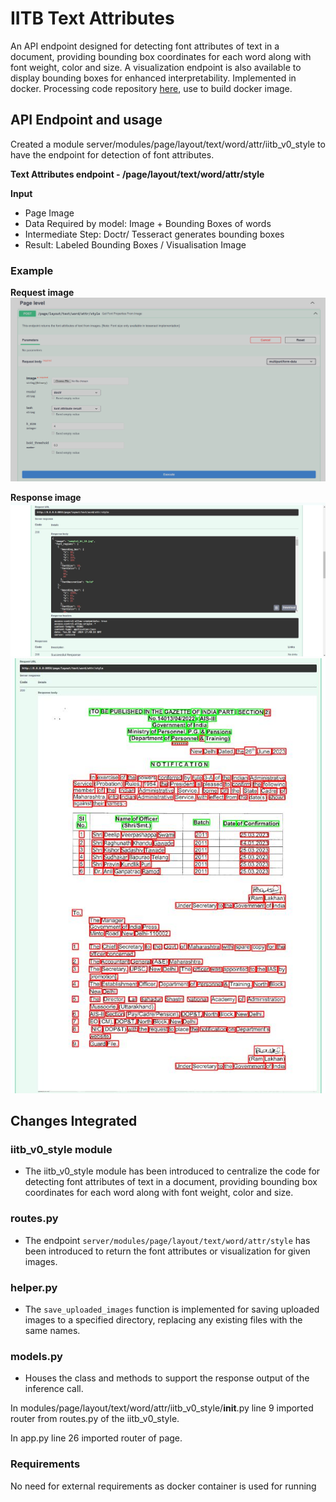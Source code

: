 # IITB Text Attributes

An API endpoint designed for detecting font attributes of text in a document, providing bounding box coordinates for each word along with font weight, color and size. A visualization endpoint is also available to display bounding boxes for enhanced interpretability. Implemented in docker. Processing code repository [here](https://github.com/iitb-research-code/docker-text-attribute/tree/single-image), use to build docker image.

## API Endpoint and usage

Created a module server/modules/page/layout/text/word/attr/iitb_v0_style to have the endpoint for detection of font attributes.

**Text Attributes endpoint - /page/layout/text/word/attr/style**

**Input**

- Page Image
- Data Required by model: Image + Bounding Boxes of words
- Intermediate Step: Doctr/ Tesseract generates bounding boxes
- Result: Labeled Bounding Boxes / Visualisation Image

### Example
**Request image**
![Request Image](examples/style_request.png)

**Response image**
![Response](examples/sample1_bt_10_TessAttribResponse.jpg)
![Response](examples/sample3_DoctrVisualResponse.jpg)

## Changes Integrated
### iitb_v0_style module
- The iitb_v0_style module has been introduced to centralize the code for detecting font attributes of text in a document, providing bounding box coordinates for each word along with font weight, color and size. 

### routes.py
- The endpoint `server/modules/page/layout/text/word/attr/style` has been introduced to return the font attributes or visualization for given images.

### helper.py
- The `save_uploaded_images` function is implemented for saving uploaded images to a specified directory, replacing any existing files with the same names.

### models.py
- Houses the class and methods to support the response output of the inference call.

In modules/page/layout/text/word/attr/iitb_v0_style/__init__.py line 9 imported router from routes.py of the iitb_v0_style.

In app.py line 26 imported router of page.

### Requirements

No need for external requirements as docker container is used for running

